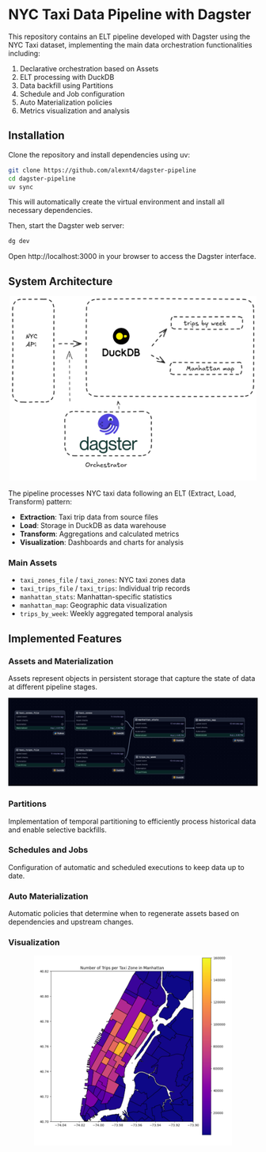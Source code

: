 # NYC Taxi Data Pipeline with Dagster

This repository contains an ELT pipeline developed with Dagster using the NYC Taxi dataset, implementing the main data orchestration functionalities including:

1. Declarative orchestration based on Assets
2. ELT processing with DuckDB
3. Data backfill using Partitions
4. Schedule and Job configuration
5. Auto Materialization policies
6. Metrics visualization and analysis

## Installation

Clone the repository and install dependencies using uv:

```bash
git clone https://github.com/alexnt4/dagster-pipeline
cd dagster-pipeline
uv sync
```

This will automatically create the virtual environment and install all necessary dependencies.

Then, start the Dagster web server:

```bash
dg dev
```

Open http://localhost:3000 in your browser to access the Dagster interface.

## System Architecture

<div align="center">
 <img src="img/archi.png" alt="Pipeline architecture" width="500">
</div>

The pipeline processes NYC taxi data following an ELT (Extract, Load, Transform) pattern:

- **Extraction**: Taxi trip data from source files
- **Load**: Storage in DuckDB as data warehouse
- **Transform**: Aggregations and calculated metrics
- **Visualization**: Dashboards and charts for analysis

### Main Assets

- `taxi_zones_file` / `taxi_zones`: NYC taxi zones data
- `taxi_trips_file` / `taxi_trips`: Individual trip records
- `manhattan_stats`: Manhattan-specific statistics
- `manhattan_map`: Geographic data visualization
- `trips_by_week`: Weekly aggregated temporal analysis

## Implemented Features

### Assets and Materialization

Assets represent objects in persistent storage that capture the state of data at different pipeline stages.

<div align="center">
 <img src="img/dags.png" alt="Assets and dependencies" width="800">
</div>

### Partitions

Implementation of temporal partitioning to efficiently process historical data and enable selective backfills.

###  Schedules and Jobs

Configuration of automatic and scheduled executions to keep data up to date.

### Auto Materialization

Automatic policies that determine when to regenerate assets based on dependencies and upstream changes.

### Visualization

<div align="center">
 <img src="img/map.png" alt="Manhattan map with taxi data" width="400">
</div>